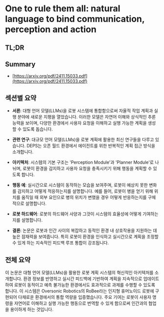 # One to rule them all: natural language to bind communication, perception and action
## TL;DR
## Summary
- [https://arxiv.org/pdf/2411.15033.pdf](https://arxiv.org/pdf/2411.15033.pdf)

## 섹션별 요약

   - **서론**: 대형 언어 모델(LLMs)을 로봇 시스템에 통합함으로써 자율적 작업 계획과 실행 분야에 새로운 지평을 열었습니다. 이러한 모델은 자연어 이해와 상식적인 추론 능력을 보이며, 다양한 환경에서 사용자 요청을 이해하고 실행 가능한 계획을 생성할 수 있도록 돕습니다.
   
   - **관련 연구**: 대규모 언어 모델(LLMs)을 로봇 계획에 활용한 최신 연구들을 다루고 있습니다. DEPS는 오픈 월드 환경에서 에이전트를 위한 반복적인 계획 접근 방식을 소개합니다.
   
   - **아키텍처**: 시스템의 기본 구조는 'Perception Module'과 'Planner Module'로 나뉘며, 로봇이 환경을 감지하고 사용자 요청을 충족시키기 위해 행동을 계획할 수 있도록 합니다.
   
   - **행동 예**: 실시간으로 시스템이 동작하는 모습을 보여주며, 로봇이 예상치 못한 변화를 감지하고 어떻게 적응하는지를 설명합니다. 예를 들어, 로봇이 병을 얻기 위해 위치를 움직일 때 외부 요인으로 병의 위치가 변했을 경우 어떻게 반응하는지를 구체적으로 설명합니다.
   
   - **로봇 하드웨어**: 로봇의 하드웨어 사양과 그것이 시스템의 효율성에 어떻게 기여하는지를 설명합니다.
   
   - **결론**: 논문은 로봇과 인간 사이의 복잡하고 동적인 환경 내 상호작용을 지원하는 데 높은 잠재력을 보여줍니다. 특히 로봇이 환경을 인식하고 실시간으로 계획을 조정할 수 있게 하는 지속적인 피드백 루프 통합이 강조됩니다.

## 전체 요약

이 논문은 대형 언어 모델(LLMs)을 활용한 로봇 계획 시스템의 혁신적인 아키텍처를 소개합니다. 환경 정보를 반영하고 실시간 피드백에 기반하여 계획을 지속적으로 업데이트하여 로봇이 동적이고 예측 불가능한 환경에서도 효과적으로 과제를 수행할 수 있도록 합니다. 이 시스템은 Oversonic Robotics의 RoBee라는 인지형 휴머노이드 로봇에 구현되어 다채로운 환경에서의 통합 역량을 입증했습니다. 주요 기여는 로봇이 사용자 명령을 자연어로 이해하고 실행 가능한 행동으로 번역할 수 있게 함으로써 인간과의 협업을 용이하게 하는 것입니다.